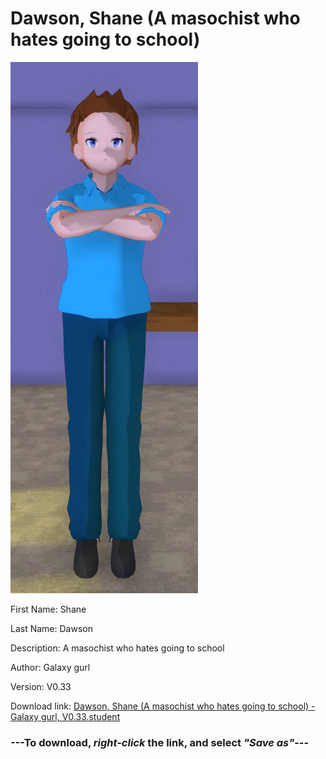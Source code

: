 # Dawson, Shane (A masochist who hates going to school)

<img src = "https://raw.githubusercontent.com/Arbiter1223/Daigaku-Gurashi-Custom-Students/master/Students/Files/Dawson%2C%20Shane%20(A%20masochist%20who%20hates%20going%20to%20school).png">

First Name: Shane

Last Name: Dawson

Description: A masochist who hates going to school

Author: Galaxy gurl

Version: V0.33

Download link: <a href="https://raw.githubusercontent.com/Arbiter1223/Daigaku-Gurashi-Custom-Students/master/Students/Files/Dawson%2C%20Shane%20(A%20masochist%20who%20hates%20going%20to%20school)%20-%20Galaxy%20gurl%2C%20V0.33.student">Dawson, Shane (A masochist who hates going to school) - Galaxy gurl, V0.33.student</a>

### ---**To download, _right-click_ the link, and select _"Save as"_**---
